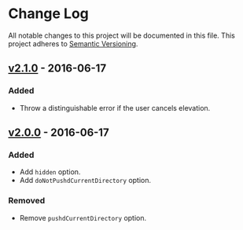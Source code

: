 # Change Log

All notable changes to this project will be documented in this file.
This project adheres to [Semantic Versioning](http://semver.org/).

## [v2.1.0] - 2016-06-17

### Added

- Throw a distinguishable error if the user cancels elevation.

## [v2.0.0] - 2016-06-17

### Added

- Add `hidden` option.
- Add `doNotPushdCurrentDirectory` option.

### Removed

- Remove `pushdCurrentDirectory` option.

[v2.1.0]: https://github.com/resin-io-modules/elevator/compare/v2.0.0...v2.1.0
[v2.0.0]: https://github.com/resin-io-modules/elevator/compare/v1.0.0...v2.0.0
